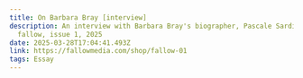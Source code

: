 ```yaml
---
title: On Barbara Bray [interview]
description: An interview with Barbara Bray's biographer, Pascale Sardin,
  fallow, issue 1, 2025
date: 2025-03-28T17:04:41.493Z
link: https://fallowmedia.com/shop/fallow-01
tags: Essay
---
```

